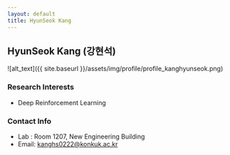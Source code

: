 ```yaml
---
layout: default
title: HyunSeok Kang
---
```


## HyunSeok Kang (강현석)
![alt_text]({{ site.baseurl }}/assets/img/profile/profile_kanghyunseok.png)

### Research Interests
* Deep Reinforcement Learning


### Contact Info
* Lab : Room 1207, New Engineering Building
* Email: kanghs0222@konkuk.ac.kr

